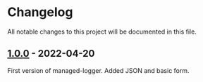# Changelog

All notable changes to this project will be documented in this file.

## [1.0.0] - 2022-04-20

First version of managed-logger. Added JSON and basic form.




[1.0.0]: https://github.com/CZmatyasZERO/managed-logger/compare/v0.0.0...v1.0.0